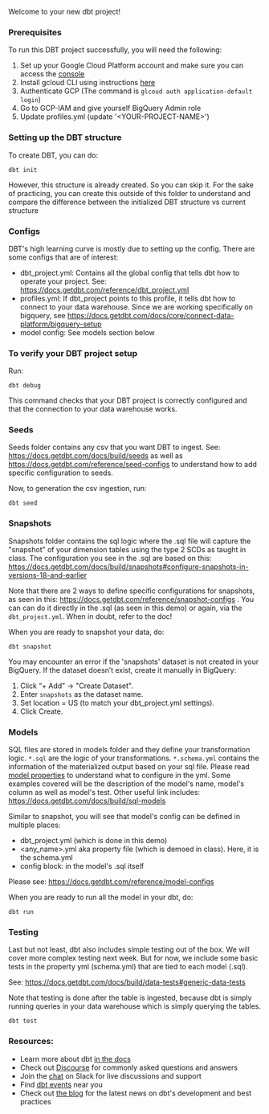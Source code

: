 Welcome to your new dbt project!

### Prerequisites 

To run this DBT project successfully, you will need the following:
1. Set up your Google Cloud Platform account and make sure you can access the [console](https://console.cloud.google.com/)
2. Install gcloud CLI using instructions [here](https://cloud.google.com/sdk/docs/install)
3. Authenticate GCP (The command is `glcoud auth application-default login`)
4. Go to GCP-IAM and give yourself BigQuery Admin role
5. Update profiles.yml (update '\<YOUR-PROJECT-NAME\>')

### Setting up the DBT structure

To create DBT, you can do:

```
dbt init
```

However, this structure is already created. So you can skip it. For the sake of practicing, you can create this outside of this folder to understand and compare the difference between the initialized DBT structure vs current structure

### Configs

DBT's high learning curve is mostly due to setting up the config. There are some configs that are of interest:

- dbt_project.yml: Contains all the global config that tells dbt how to operate your project. See: https://docs.getdbt.com/reference/dbt_project.yml 
- profiles.yml: If dbt_project points to this profile, it tells dbt how to connect to your data warehouse. Since we are working specifically on bigquery, see https://docs.getdbt.com/docs/core/connect-data-platform/bigquery-setup
- model config: See models section below

### To verify your DBT project setup

Run:

```
dbt debug
```

This command checks that your DBT project is correctly configured and that the connection to your data warehouse works.

### Seeds 

Seeds folder contains any csv that you want DBT to ingest. See: https://docs.getdbt.com/docs/build/seeds as well as https://docs.getdbt.com/reference/seed-configs to understand how to add specific configuration to seeds. 

Now, to generation the csv ingestion, run:

```
dbt seed
```

### Snapshots

Snapshots folder contains the sql logic where the .sql file will capture the "snapshot" of your dimension tables using the type 2 SCDs as taught in class. The configuration you see in the .sql are based on this: https://docs.getdbt.com/docs/build/snapshots#configure-snapshots-in-versions-18-and-earlier 

Note that there are 2 ways to define specific configurations for snapshots, as seen in this: https://docs.getdbt.com/reference/snapshot-configs . You can can do it directly in the .sql (as seen in this demo) or again, via the `dbt_project.yml`. When in doubt, refer to the doc! 

When you are ready to snapshot your data, do:

```
dbt snapshot
```

You may encounter an error if the 'snapshots' dataset is not created in your BigQuery. If the dataset doesn’t exist, create it manually in BigQuery:

1. Click “+ Add” → "Create Dataset".
2. Enter `snapshots` as the dataset name.
3. Set location = US (to match your dbt_project.yml settings).
4. Click Create.

### Models 

SQL files are stored in models folder and they define your transformation logic. `*.sql` are the logic of your transformations. `*.schema.yml` contains the information of the materialized output based on your sql file. Please read [model properties](https://docs.getdbt.com/reference/model-properties) to understand what to configure in the yml. Some examples covered will be the description of the model's name, model's column as well as model's test. Other useful link includes: https://docs.getdbt.com/docs/build/sql-models

Similar to snapshot, you will see that model's config can be defined in multiple places: 

- dbt_project.yml (which is done in this demo)
- <any_name>.yml aka property file (which is demoed in class). Here, it is the schema.yml
- config block: in the model's .sql itself

Please see: https://docs.getdbt.com/reference/model-configs 

When you are ready to run all the model in your dbt, do:

```
dbt run
```

### Testing

Last but not least, dbt also includes simple testing out of the box. We will cover more complex testing next week. But for now, we include some basic tests in the property yml (schema.yml) that are tied to each model (.sql). 

See: https://docs.getdbt.com/docs/build/data-tests#generic-data-tests 

Note that testing is done after the table is ingested, because dbt is simply running queries in your data warehouse which is simply querying the tables.

```
dbt test
```


### Resources:
- Learn more about dbt [in the docs](https://docs.getdbt.com/docs/introduction)
- Check out [Discourse](https://discourse.getdbt.com/) for commonly asked questions and answers
- Join the [chat](https://community.getdbt.com/) on Slack for live discussions and support
- Find [dbt events](https://events.getdbt.com) near you
- Check out [the blog](https://blog.getdbt.com/) for the latest news on dbt's development and best practices
